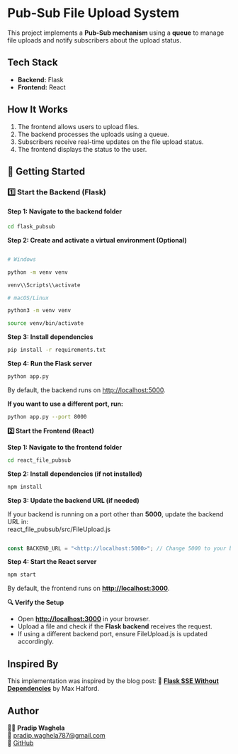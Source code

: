 # Pub-Sub File Upload System

This project implements a **Pub-Sub mechanism** using a **queue** to manage file uploads and notify subscribers about the upload status.


## Tech Stack

* **Backend:** Flask 
* **Frontend:** React

## How It Works

1. The frontend allows users to upload files.
2. The backend processes the uploads using a queue.
3. Subscribers receive real-time updates on the file upload status.
4. The frontend displays the status to the user.



## 🚀 Getting Started

### 1️⃣ Start the Backend (Flask)

#### **Step 1: Navigate to the backend folder**

```sh
cd flask_pubsub
```

**Step 2: Create and activate a virtual environment (Optional)**

```sh

# Windows

python -m venv venv

venv\\Scripts\\activate

# macOS/Linux

python3 -m venv venv

source venv/bin/activate
```

**Step 3: Install dependencies**

```sh
pip install -r requirements.txt
```

**Step 4: Run the Flask server**

```sh
python app.py
```

By default, the backend runs on <http://localhost:5000>.

**If you want to use a different port, run:**

```sh
python app.py --port 8000
```

**2️⃣ Start the Frontend (React)**

**Step 1: Navigate to the frontend folder**

```sh
cd react_file_pubsub
```

**Step 2: Install dependencies (if not installed)**

```sh
npm install
```
**Step 3: Update the backend URL (if needed)**

If your backend is running on a port other than **5000**, update the backend URL in:  
react_file_pubsub/src/FileUpload.js

```js

const BACKEND_URL = "<http://localhost:5000>"; // Change 5000 to your backend port
```

**Step 4: Start the React server**

```sh
npm start
```

By default, the frontend runs on **<http://localhost:3000>**.


**🔍 Verify the Setup**

- Open **<http://localhost:3000>** in your browser.
- Upload a file and check if the **Flask backend** receives the request.
- If using a different backend port, ensure FileUpload.js is updated accordingly.

## Inspired By

This implementation was inspired by the blog post: 🔗 [**Flask SSE Without Dependencies**](https://maxhalford.github.io/blog/flask-sse-no-deps/) by Max Halford.

## Author

👨‍💻 **Pradip Waghela**  
📧 pradip.waghela787@gmail.com  
🔗 [GitHub](https://github.com/pradipwaghela)

